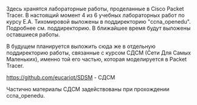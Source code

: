 Здесь хранятся лабораторные работы, проделанные в Cisco Packet Tracer.
В настоящий момент 4 из 6 учебных лабораторных работ по курсу Е.А. Тихомировой выложены в поддиректорию "ccna_openedu".
Подробнее см. поддиректорию.
В ближайшее время будут выложены оставшиеся работы.

В будущем планируется выложить сюда же в отдельную поддиректорию работы, связанные с курсом СДСМ (Сети Для Самых Маленьких), именно той его частью, которая моделируется в Packet Tracer.

https://github.com/eucariot/SDSM - СДСМ

Частично материалы СДСМ задействованы при прохождении ccna_openedu.
